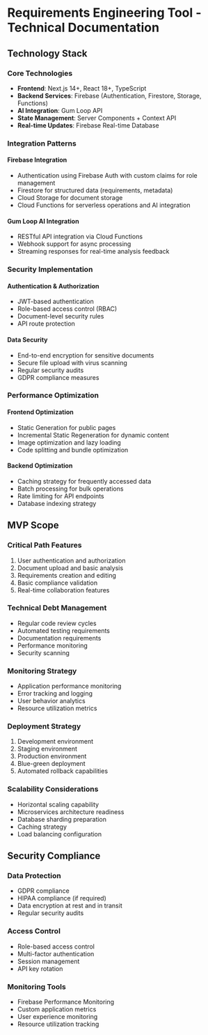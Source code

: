 # Requirements Engineering Tool - Technical Documentation

## Technology Stack

### Core Technologies
- **Frontend**: Next.js 14+, React 18+, TypeScript
- **Backend Services**: Firebase (Authentication, Firestore, Storage, Functions)
- **AI Integration**: Gum Loop API
- **State Management**: Server Components + Context API
- **Real-time Updates**: Firebase Real-time Database

### Integration Patterns

#### Firebase Integration
- Authentication using Firebase Auth with custom claims for role management
- Firestore for structured data (requirements, metadata)
- Cloud Storage for document storage
- Cloud Functions for serverless operations and AI integration

#### Gum Loop AI Integration
- RESTful API integration via Cloud Functions
- Webhook support for async processing
- Streaming responses for real-time analysis feedback

### Security Implementation

#### Authentication & Authorization
- JWT-based authentication
- Role-based access control (RBAC)
- Document-level security rules
- API route protection

#### Data Security
- End-to-end encryption for sensitive documents
- Secure file upload with virus scanning
- Regular security audits
- GDPR compliance measures

### Performance Optimization

#### Frontend Optimization
- Static Generation for public pages
- Incremental Static Regeneration for dynamic content
- Image optimization and lazy loading
- Code splitting and bundle optimization

#### Backend Optimization
- Caching strategy for frequently accessed data
- Batch processing for bulk operations
- Rate limiting for API endpoints
- Database indexing strategy

## MVP Scope

### Critical Path Features
1. User authentication and authorization
2. Document upload and basic analysis
3. Requirements creation and editing
4. Basic compliance validation
5. Real-time collaboration features

### Technical Debt Management
- Regular code review cycles
- Automated testing requirements
- Documentation requirements
- Performance monitoring
- Security scanning

### Monitoring Strategy
- Application performance monitoring
- Error tracking and logging
- User behavior analytics
- Resource utilization metrics

### Deployment Strategy
1. Development environment
2. Staging environment
3. Production environment
4. Blue-green deployment
5. Automated rollback capabilities

### Scalability Considerations
- Horizontal scaling capability
- Microservices architecture readiness
- Database sharding preparation
- Caching strategy
- Load balancing configuration

## Security Compliance

### Data Protection
- GDPR compliance
- HIPAA compliance (if required)
- Data encryption at rest and in transit
- Regular security audits

### Access Control
- Role-based access control
- Multi-factor authentication
- Session management
- API key rotation

### Monitoring Tools
- Firebase Performance Monitoring
- Custom application metrics
- User experience monitoring
- Resource utilization tracking